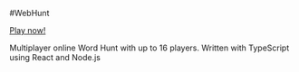 #WebHunt

[Play now!](webhunt.donger.ca)

Multiplayer online Word Hunt with up to 16 players. Written with TypeScript using React and Node.js
